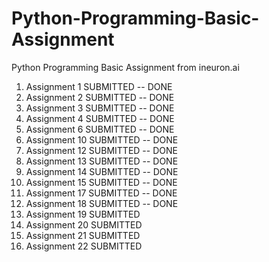 # Python-Programming-Basic-Assignment
Python Programming Basic Assignment from ineuron.ai

1. Assignment 1	SUBMITTED -- DONE
2. Assignment 2	SUBMITTED -- DONE
3. Assignment 3	SUBMITTED -- DONE
4. Assignment 4	SUBMITTED -- DONE
5. Assignment 6	SUBMITTED -- DONE
6. Assignment 10 SUBMITTED -- DONE
7. Assignment 12 SUBMITTED -- DONE
8. Assignment 13 SUBMITTED -- DONE
9. Assignment 14 SUBMITTED -- DONE
10. Assignment 15 SUBMITTED -- DONE
11. Assignment 17 SUBMITTED -- DONE
12. Assignment 18 SUBMITTED -- DONE
13. Assignment 19 SUBMITTED
14. Assignment 20 SUBMITTED
15. Assignment 21 SUBMITTED
16. Assignment 22 SUBMITTED
